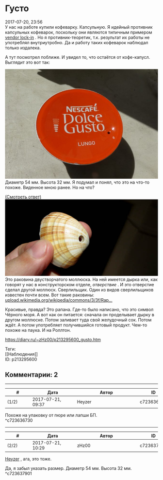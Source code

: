 Густо
=====

  
2017-07-20, 23:56  
 У нас на работе купили кофеварку. Капсульную. Я идейный противник капсульных кофеварок, поскольку они являются типичным примером  [vendor lock-in](https://ru.wikipedia.org/wiki/%D0%9F%D1%80%D0%B8%D0%B2%D1%8F%D0%B7%D0%BA%D0%B0_%D0%BA_%D0%BF%D0%BE%D1%81%D1%82%D0%B0%D0%B2%D1%89%D0%B8%D0%BA%D1%83)  . Но я противник-теоретик, т.к. результат их работы не употреблял внутриутробно. Да и работу таких кофеварок наблюдал только издалека.   
   
 А тут посмотрел поближе. И увидел то, что остаётся от кофе-капусл. Выглядит это вот так:   
   
   [![](pics/1oiLTGwl.jpg)](http://i.imgur.com/1oiLTGw.jpg)     
 Диаметр 54 мм. Высота 32 мм. Я подумал и понял, что это на что-то похоже. Виденное мною ранее. Но на что?   
   
  [(Смотреть ответ)](https://zHz00.diary.ru/p213295600.htm?index=1#linkmore213295600m1)      [![](pics/LvNmMAU.jpg)](http://avla.livejournal.com/243413.html)     
 Это раковина двустворчатого моллюска. На ней имеется дырка или, как говорят у нас в конструкторском отделе,  *отверствие*  . И это отверстие сделал другой моллюск. Сверлильщик. Один из видов сверлильщиков известен почти всем. Вот такие раковины:  [upload.wikimedia.org/wikipedia/commons/3/3f/Rap...](pics/Rapana_venosa_01.JPG)    
   
 Красивые, правда? Это рапана. Где-то было написано, что это символ Чёрного моря. А вот как он питается: сначала он проделывает дырку в другом моллюске. Потом заливает туда свой желудочный сок. Потом ждёт. А потом употребляет получившийся готовый продукт. Чем-то похоже на паука. И на Роллтон.   
     
  
<https://diary.ru/~zHz00/p213295600_gusto.htm>  
  
Теги:  
[[Наблюдения]]  
ID: p213295600  


Комментарии: 2
--------------

  


---



|         #         |              Дата              |                     Автор                     |           ID           |
| --- | --- | --- | --- |
| (1/2) | 2017-07-21, 09:37 | Heyzer | c723636730 |

  
 Похоже на упаковку от пюре или лапши БП.   
 ^c723636730

---



|         #         |              Дата              |                     Автор                     |           ID           |
| --- | --- | --- | --- |
| (2/2) | 2017-07-21, 10:29 | zHz00 | c723637901 |

  
  [Heyzer](http://heyzero.diary.ru "Orca")  , ага, это тоже.   
   
 Да, я забыл указать размер. Диаметр 54 мм. Высота 32 мм.   
 ^c723637901